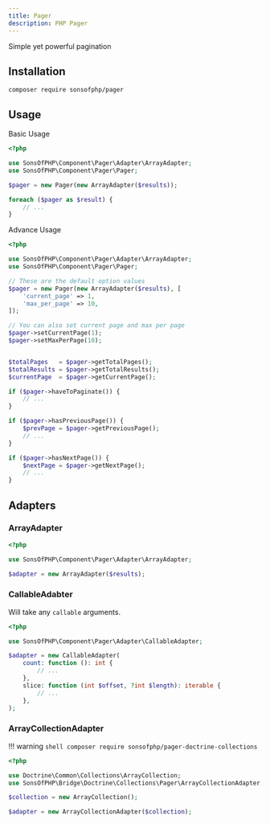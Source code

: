 ```yaml
---
title: Pager
description: PHP Pager
---
```


Simple yet powerful pagination

## Installation

```shell
composer require sonsofphp/pager
```

## Usage

Basic Usage

```php
<?php

use SonsOfPHP\Component\Pager\Adapter\ArrayAdapter;
use SonsOfPHP\Component\Pager\Pager;

$pager = new Pager(new ArrayAdapter($results));

foreach ($pager as $result) {
    // ...
}
```

Advance Usage

```php
<?php

use SonsOfPHP\Component\Pager\Adapter\ArrayAdapter;
use SonsOfPHP\Component\Pager\Pager;

// These are the default option values
$pager = new Pager(new ArrayAdapter($results), [
    'current_page' => 1,
    'max_per_page' => 10,
]);

// You can also set current page and max per page
$pager->setCurrentPage(1);
$pager->setMaxPerPage(10);


$totalPages   = $pager->getTotalPages();
$totalResults = $pager->getTotalResults();
$currentPage  = $pager->getCurrentPage();

if ($pager->haveToPaginate()) {
    // ...
}

if ($pager->hasPreviousPage()) {
    $prevPage = $pager->getPreviousPage();
    // ...
}

if ($pager->hasNextPage()) {
    $nextPage = $pager->getNextPage();
    // ...
}
```

## Adapters

### ArrayAdapter

```php
<?php

use SonsOfPHP\Component\Pager\Adapter\ArrayAdapter;

$adapter = new ArrayAdapter($results);
```

### CallableAdabter

Will take any `callable` arguments.

```php
<?php

use SonsOfPHP\Component\Pager\Adapter\CallableAdapter;

$adapter = new CallableAdapter(
    count: function (): int {
        // ...
    },
    slice: function (int $offset, ?int $length): iterable {
        // ...
    },
);
```

### ArrayCollectionAdapter


!!! warning
    ```shell
    composer require sonsofphp/pager-doctrine-collections
    ```

```php
<?php

use Doctrine\Common\Collections\ArrayCollection;
use SonsOfPHP\Bridge\Doctrine\Collections\Pager\ArrayCollectionAdapter;

$collection = new ArrayCollection();

$adapter = new ArrayCollectionAdapter($collection);
```
